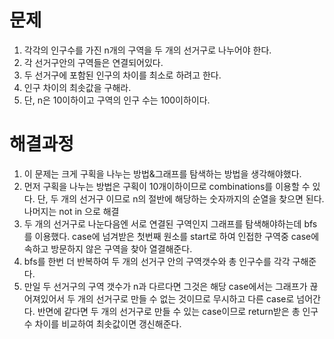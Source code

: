 # 문제
1. 각각의 인구수를 가진 n개의 구역을 두 개의 선거구로 나누어야 한다. 
2. 각 선거구안의 구역들은 연결되어있다.
3. 두 선거구에 포함된 인구의 차이를 최소로 하려고 한다.
4. 인구 차이의 최솟값을 구해라.
5. 단, n은 10이하이고 구역의 인구 수는 100이하이다.



# 해결과정
1. 이 문제는 크게 구획을 나누는 방법&그래프를 탐색하는 방법을 생각해야했다.
2. 먼저 구획을 나누는 방법은 구획이 10개이하이므로 combinations를 이용할 수 있다. 단, 두 개의 선거구 이므로 n의 절반에 해당하는 숫자까지의
   순열을 찾으면 된다. 나머지는 not in 으로 해결
3. 두 개의 선거구로 나눈다음엔 서로 연결된 구역인지 그래프를 탐색해야하는데 bfs를 이용했다. case에 넘겨받은 첫번째 원소를 start로 하여
   인접한 구역중 case에 속하고 방문하지 않은 구역을 찾아 열결해준다.
4. bfs를 한번 더 반복하여 두 개의 선거구 안의 구역갯수와 총 인구수를 각각 구해준다.
5. 만일 두 선거구의 구역 갯수가 n과 다르다면 그것은 해당 case에서는 그래프가 끊어져있어서 두 개의 선거구로 만들 수 없는 것이므로 무시하고 
  다른 case로 넘어간다. 반면에 같다면 두 개의 선거구로 만들 수 있는 case이므로 return받은 총 인구수 차이를 비교하여 최솟값이면 갱신해준다.
